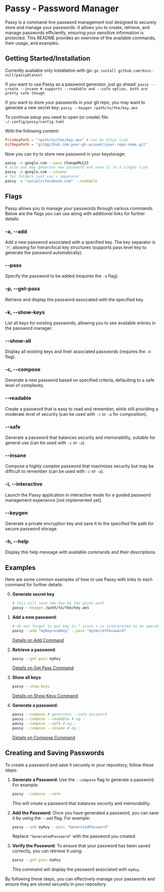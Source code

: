 # Passy - Password Manager

Passy is a command-line password management tool designed to securely store and manage your passwords. It allows you to create, retrieve, and manage passwords efficiently, ensuring your sensitive information is protected. This README provides an overview of the available commands, their usage, and examples.

## Getting Started/Installation

Currently avaliable only installation with go: 
`go install github.com/koss-null/passy@latest`

If you want to use Passy as a password generator, just go ahead:
`passy --create --insane # supports --readable and --safe option, both are pretty safe though`

If you want to store your passwords in your git repo, you may want to generate a new secret key:
`passy --keygen /path/to/the/key.aes`

To continue setup you need to open (or create) file:
`~/.config/passy/config.toml`

With the following content:
```toml
PrivKeyPath = "/path/to/the/key.aes" # can be https link
GitRepoPath = "git@github.com:your-gh-account/your-repo-name.git"
```

Now you can try to store new password in your keystorage:
```bash
passy -a google.com --pass ChangeMe123
# also you may generate new password and save it in a single line
passy -a google.com --insane
# for folders just use > separator
passy -a "socials>facebook.com" --readable
```

## Flags

Passy allows you to manage your passwords through various commands. Below are the flags you can use along with additional links for further details.

### -a, --add
Add a new password associated with a specified key. The key separator is '>', allowing for hierarchical key structures (supports pass level key to generate the password automatically).

### --pass
Specify the password to be added (requires the `-a` flag).

### -p, --get-pass
Retrieve and display the password associated with the specified key.

### -k, --show-keys
List all keys for existing passwords, allowing you to see available entries in the password manager.

### --show-all
Display all existing keys and their associated passwords (requires the `-k` flag).

### -c, --compose
Generate a new password based on specified criteria, defaulting to a safe level of complexity.

### --readable
Create a password that is easy to read and remember, while still providing a moderate level of security (can be used with `-c` or `-a` for composition).

### --safe
Generate a password that balances security and memorability, suitable for general use (can be used with `-c` or `-a`).

### --insane
Compose a highly complex password that maximizes security but may be difficult to remember (can be used with `-c` or `-a`).

### -i, --interactive
Launch the Passy application in interactive mode for a guided password management experience [not implemented yet].

### --keygen
Generate a private encryption key and save it to the specified file path for secure password storage.

### -h, --help
Display this help message with available commands and their descriptions.

## Examples

Here are some common examples of how to use Passy with links to each command for further details:

0. **Generate secret key**
   ```bash
   # this will save new key by the given path
   passy --keygen /path/to/the/key.aes
   ```

1. **Add a new password**: 
   ```bash
   # do not forget to put key in " since > is interpreted as an operator in bash
   passy --add "myKey>subKey" --pass "mySecretPassword"
   ```
   [Details on Add Command](#-a--add)

2. **Retrieve a password**: 
   ```bash
   passy --get-pass myKey
   ```
   [Details on Get Pass Command](#-p--get-pass)

3. **Show all keys**: 
   ```bash
   passy --show-keys
   ```
   [Details on Show Keys Command](#-k--show-keys)

4. **Generate a password**: 
   ```bash
   passy --compose # generates --safe password
   passy --compose --readable # eg.: 
   passy --compose --safe # eg.: 
   passy --compose --insane # eg.: 
   ```
   [Details on Compose Command](#-c--compose)

## Creating and Saving Passwords

To create a password and save it securely in your repository, follow these steps:

1. **Generate a Password**: Use the `--compose` flag to generate a password. For example:
   ```bash
   passy --compose --safe
   ```
   This will create a password that balances security and memorability.

2. **Add the Password**: Once you have generated a password, you can save it by using the `--add` flag. For example:
   ```bash
   passy --add myKey --pass "GeneratedPassword"
   ```
   Replace `"GeneratedPassword"` with the password you created.

3. **Verify the Password**: To ensure that your password has been saved correctly, you can retrieve it using:
   ```bash
   passy --get-pass myKey
   ```
   This command will display the password associated with `myKey`.

By following these steps, you can effectively manage your passwords and ensure they are stored securely in your repository.

